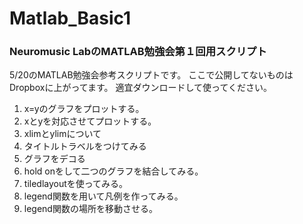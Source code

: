 # Matlab_Basic1
### Neuromusic LabのMATLAB勉強会第１回用スクリプト

5/20のMATLAB勉強会参考スクリプトです。
ここで公開してないものはDropboxに上がってます。
適宜ダウンロードして使ってください。

 1. x=yのグラフをプロットする。
 2. xとyを対応させてプロットする。
 3. xlimとylimについて
 4. タイトルトラベルをつけてみる
 5. グラフをデコる
 6. hold onをして二つのグラフを結合してみる。
 7. tiledlayoutを使ってみる。
 8. legend関数を用いて凡例を作ってみる。
 9. legend関数の場所を移動させる。
 
